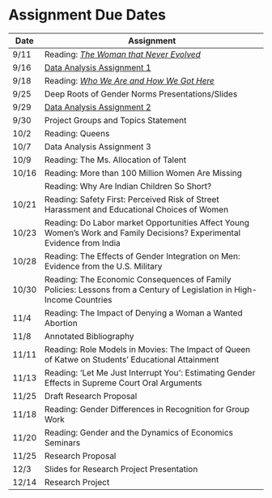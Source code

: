 # Assignment Due Dates

| Date | Assignment |
| ------- | -------------- |
| 9/11 | Reading: [_The Woman that Never Evolved_](https://www.gradescope.com/courses/853960/assignments/4879294/) |
| 9/16 | [Data Analysis Assignment 1](data1.html) |
| 9/18 | Reading: [_Who We Are and How We Got Here_](https://www.gradescope.com/courses/853960/assignments/4956387/) |
| 9/25 | Deep Roots of Gender Norms Presentations/Slides |
| 9/29 | [Data Analysis Assignment 2](data2.html) |
| 9/30 | Project Groups and Topics Statement |
| 10/2 | Reading: Queens |
| 10/7 | Data Analysis Assignment 3 |
| 10/9 | Reading: The Ms. Allocation of Talent |
| 10/16 | Reading: More than 100 Million Women Are Missing |
|       | Reading: Why Are Indian Children So Short? |
| 10/21 | Reading: Safety First: Perceived Risk of Street Harassment and Educational Choices of Women |
| 10/23 | Reading: Do Labor market Opportunities Affect Young Women’s Work and Family Decisions? Experimental Evidence from India |
| 10/28 | Reading: The Effects of Gender Integration on Men: Evidence from the U.S. Military | 
| 10/30 | Reading: The Economic Consequences of Family Policies: Lessons from a Century of Legislation in High-Income Countries |
| 11/4 | Reading: The Impact of Denying a Woman a Wanted Abortion |
| 11/8 | Annotated Bibliography | 
| 11/11 | Reading: Role Models in Movies: The Impact of Queen of Katwe on Students’ Educational Attainment |
| 11/13 | Reading: ‘Let Me Just Interrupt You’: Estimating Gender Effects in Supreme Court Oral Arguments | 
| 11/25 | Draft Research Proposal | 
| 11/18 | Reading: Gender Differences in Recognition for Group Work | 
| 11/20 | Reading: Gender and the Dynamics of Economics Seminars | 
| 11/25 | Research Proposal | 
| 12/3 | Slides for Research Project Presentation | 
| 12/14 | Research Project |
